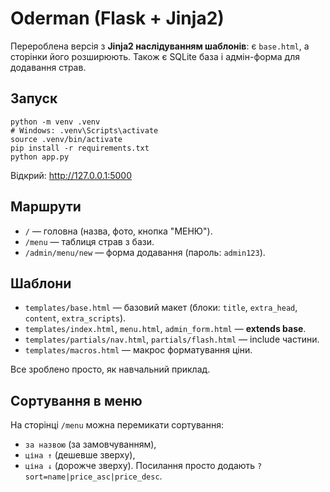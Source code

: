 # Oderman (Flask + Jinja2)

Перероблена версія з **Jinja2 наслідуванням шаблонів**: є `base.html`, а сторінки його розширюють.
Також є SQLite база і адмін-форма для додавання страв.

## Запуск
```
python -m venv .venv
# Windows: .venv\Scripts\activate
source .venv/bin/activate
pip install -r requirements.txt
python app.py
```
Відкрий: http://127.0.0.1:5000

## Маршрути
- `/` — головна (назва, фото, кнопка "МЕНЮ").
- `/menu` — таблиця страв з бази.
- `/admin/menu/new` — форма додавання (пароль: `admin123`).

## Шаблони
- `templates/base.html` — базовий макет (блоки: `title`, `extra_head`, `content`, `extra_scripts`).
- `templates/index.html`, `menu.html`, `admin_form.html` — **extends base**.
- `templates/partials/nav.html`, `partials/flash.html` — include частини.
- `templates/macros.html` — макрос форматування ціни.

Все зроблено просто, як навчальний приклад.

## Сортування в меню
На сторінці `/menu` можна перемикати сортування:
- `за назвою` (за замовчуванням),
- `ціна ↑` (дешевше зверху),
- `ціна ↓` (дорожче зверху).
Посилання просто додають `?sort=name|price_asc|price_desc`.
